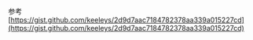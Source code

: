参考[https://gist.github.com/keeleys/2d9d7aac7184782378aa339a015227cd](https://gist.github.com/keeleys/2d9d7aac7184782378aa339a015227cd)